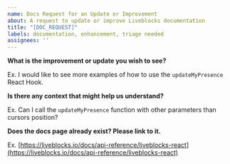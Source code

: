 ```yaml
---
name: Docs Request for an Update or Improvement
about: A request to update or improve Liveblocks documentation
title: "[DOC_REQUEST]"
labels: documentation, enhancement, triage needed
assignees: ''
---
```


**What is the improvement or update you wish to see?**

Ex. I would like to see more examples of how to use the `updateMyPresence`  React Hook. 

**Is there any context that might help us understand?**

Ex. Can I call the `updateMyPresence` function with other parameters than cursors position?  
  
**Does the docs page already exist? Please link to it.**

Ex. [https://liveblocks.io/docs/api-reference/liveblocks-react](https://liveblocks.io/docs/api-reference/liveblocks-react)
